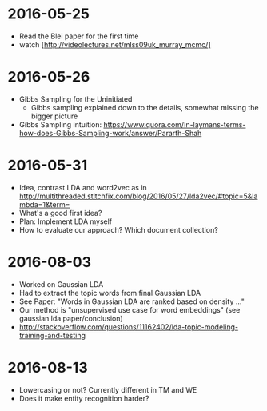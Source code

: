 # 2016-05-25
* Read the Blei paper for the first time
* watch [http://videolectures.net/mlss09uk_murray_mcmc/]

# 2016-05-26
* Gibbs Sampling for the Uninitiated
	* Gibbs sampling explained down to the details, somewhat missing the bigger picture
* Gibbs Sampling intuition: https://www.quora.com/In-laymans-terms-how-does-Gibbs-Sampling-work/answer/Pararth-Shah

# 2016-05-31
* Idea, contrast LDA and word2vec as in http://multithreaded.stitchfix.com/blog/2016/05/27/lda2vec/#topic=5&lambda=1&term=
* What's a good first idea?
* Plan: Implement LDA myself
* How to evaluate our approach? Which document collection?

# 2016-08-03
* Worked on Gaussian LDA
* Had to extract the topic words from final Gaussian LDA
* See Paper: "Words in Gaussian LDA are ranked based on density ..."
* Our method is "unsupervised use case for word embeddings" (see gaussian lda paper/conclusion)
* http://stackoverflow.com/questions/11162402/lda-topic-modeling-training-and-testing

# 2016-08-13
* Lowercasing or not? Currently different in TM and WE
* Does it make entity recognition harder?
